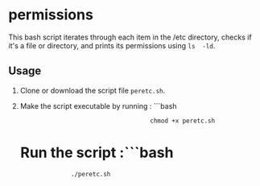 # permissions
This bash script iterates through each item in the  /etc directory, checks if it's a file or directory, and prints its permissions using `ls  -ld`.

## Usage 
1. Clone or download the script file `peretc.sh`.
2. Make the script executable by running : ```bash
   
                                           chmod +x peretc.sh

   # Run the script :```bash

                     ./peretc.sh
